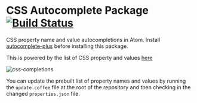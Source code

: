 # CSS Autocomplete Package [![Build Status](https://travis-ci.org/atom/autocomplete-css.svg?branch=master)](https://travis-ci.org/atom/autocomplete-css)

CSS property name and value autocompletions in Atom. Install
[autocomplete-plus](https://github.com/atom-community/autocomplete-plus) before
installing this package.

This is powered by the list of CSS property and values [here](https://github.com/adobe/brackets/blob/master/src/extensions/default/CSSCodeHints/CSSProperties.json)

![css-completions](https://cloud.githubusercontent.com/assets/671378/6357910/b9ecbe7c-bc1c-11e4-89b1-033e626c891f.gif)

You can update the prebuilt list of property names and values by running
the `update.coffee` file at the root of the repository and then checking in
the changed `properties.json` file.
